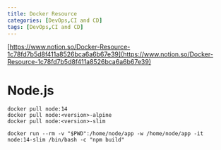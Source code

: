 ```yaml
---
title: Docker Resource
categories: [DevOps,CI and CD]
tags: [DevOps,CI and CD]
---
```


[https://www.notion.so/Docker-Resource-1c78fd7b5d8f411a8526bca6a6b67e39](https://www.notion.so/Docker-Resource-1c78fd7b5d8f411a8526bca6a6b67e39)


# Node.js


```shell
docker pull node:14
docker pull node:<version>-alpine
docker pull node:<version>-slim

docker run --rm -v "$PWD":/home/node/app -w /home/node/app -it node:14-slim /bin/bash -c "npm build"
```

